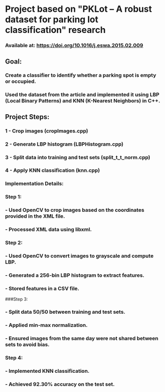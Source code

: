 # Project based on "PKLot – A robust dataset for parking lot classification" research
### Available at: https://doi.org/10.1016/j.eswa.2015.02.009

## Goal:
### Create a classifier to identify whether a parking spot is empty or occupied.
### Used the dataset from the article and implemented it using LBP (Local Binary Patterns) and KNN (K-Nearest Neighbors) in C++.

## Project Steps:
### 1 - Crop images (cropImages.cpp)
### 2 - Generate LBP histogram (LBPHistogram.cpp)
### 3 - Split data into training and test sets (split_t_t_norm.cpp)
### 4 - Apply KNN classification (knn.cpp)

### Implementation Details:
### Step 1:
### - Used OpenCV to crop images based on the coordinates provided in the XML file.
### - Processed XML data using libxml.

### Step 2:
### - Used OpenCV to convert images to grayscale and compute LBP.
### - Generated a 256-bin LBP histogram to extract features.
### - Stored features in a CSV file.

###Step 3:
### - Split data 50/50 between training and test sets.
### - Applied min-max normalization.
### - Ensured images from the same day were not shared between sets to avoid bias.

### Step 4:
### - Implemented KNN classification.
### - Achieved 92.30% accuracy on the test set.

